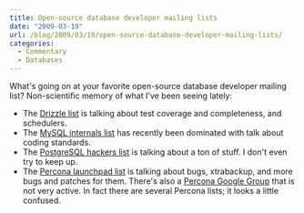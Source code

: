 ```yaml
---
title: Open-source database developer mailing lists
date: "2009-03-19"
url: /blog/2009/03/19/open-source-database-developer-mailing-lists/
categories:
  - Commentary
  - Databases
---
```

What's going on at your favorite open-source database developer mailing list? Non-scientific memory of what I've been seeing lately:

*   The [Drizzle list](https://launchpad.net/~drizzle-discuss) is talking about test coverage and completeness, and schedulers.
*   The [MySQL internals list](http://lists.mysql.com/internals) has recently been dominated with talk about coding standards.
*   The [PostgreSQL hackers list](http://archives.postgresql.org/pgsql-hackers/) is talking about a ton of stuff. I don't even try to keep up.
*   The [Percona launchpad list](https://lists.launchpad.net/percona-discussion/) is talking about bugs, xtrabackup, and more bugs and patches for them. There's also a [Percona Google Group](http://groups.google.com/group/percona-discussion) that is not very active. In fact there are several Percona lists; it looks a little confused.



